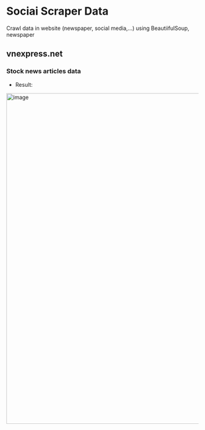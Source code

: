# Sociai Scraper Data
Crawl data in website (newspaper, social media,...) using BeautiifulSoup, newspaper

## vnexpress.net
### Stock news articles data
- Result:
<img width="866" alt="image" src="https://user-images.githubusercontent.com/88385496/199442173-53756f08-4ce7-4820-baef-6352701cbb60.png">
